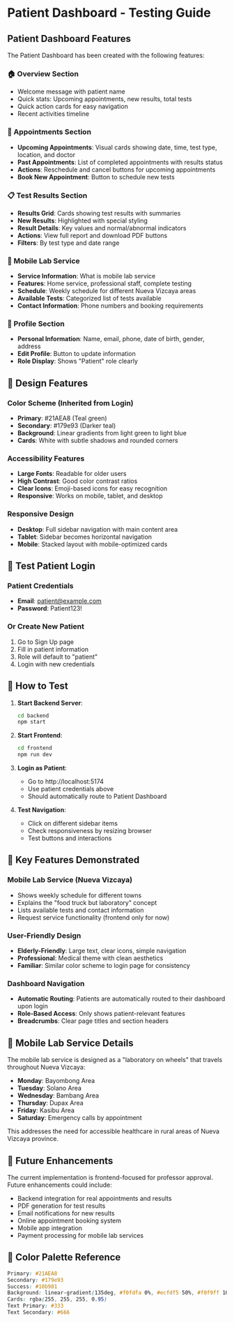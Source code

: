 # Patient Dashboard - Testing Guide

## Patient Dashboard Features

The Patient Dashboard has been created with the following features:

### 🏠 Overview Section
- Welcome message with patient name
- Quick stats: Upcoming appointments, new results, total tests
- Quick action cards for easy navigation
- Recent activities timeline

### 📅 Appointments Section
- **Upcoming Appointments**: Visual cards showing date, time, test type, location, and doctor
- **Past Appointments**: List of completed appointments with results status
- **Actions**: Reschedule and cancel buttons for upcoming appointments
- **Book New Appointment**: Button to schedule new tests

### 📋 Test Results Section
- **Results Grid**: Cards showing test results with summaries
- **New Results**: Highlighted with special styling
- **Result Details**: Key values and normal/abnormal indicators
- **Actions**: View full report and download PDF buttons
- **Filters**: By test type and date range

### 🚐 Mobile Lab Service
- **Service Information**: What is mobile lab service
- **Features**: Home service, professional staff, complete testing
- **Schedule**: Weekly schedule for different Nueva Vizcaya areas
- **Available Tests**: Categorized list of tests available
- **Contact Information**: Phone numbers and booking requirements

### 👤 Profile Section
- **Personal Information**: Name, email, phone, date of birth, gender, address
- **Edit Profile**: Button to update information
- **Role Display**: Shows "Patient" role clearly

## 🎨 Design Features

### Color Scheme (Inherited from Login)
- **Primary**: #21AEA8 (Teal green)
- **Secondary**: #179e93 (Darker teal)
- **Background**: Linear gradients from light green to light blue
- **Cards**: White with subtle shadows and rounded corners

### Accessibility Features
- **Large Fonts**: Readable for older users
- **High Contrast**: Good color contrast ratios
- **Clear Icons**: Emoji-based icons for easy recognition
- **Responsive**: Works on mobile, tablet, and desktop

### Responsive Design
- **Desktop**: Full sidebar navigation with main content area
- **Tablet**: Sidebar becomes horizontal navigation
- **Mobile**: Stacked layout with mobile-optimized cards

## 🧪 Test Patient Login

### Patient Credentials
- **Email**: patient@example.com
- **Password**: Patient123!

### Or Create New Patient
1. Go to Sign Up page
2. Fill in patient information
3. Role will default to "patient"
4. Login with new credentials

## 🚀 How to Test

1. **Start Backend Server**:
   ```bash
   cd backend
   npm start
   ```

2. **Start Frontend**:
   ```bash
   cd frontend
   npm run dev
   ```

3. **Login as Patient**:
   - Go to http://localhost:5174
   - Use patient credentials above
   - Should automatically route to Patient Dashboard

4. **Test Navigation**:
   - Click on different sidebar items
   - Check responsiveness by resizing browser
   - Test buttons and interactions

## 🎯 Key Features Demonstrated

### Mobile Lab Service (Nueva Vizcaya)
- Shows weekly schedule for different towns
- Explains the "food truck but laboratory" concept
- Lists available tests and contact information
- Request service functionality (frontend only for now)

### User-Friendly Design
- **Elderly-Friendly**: Large text, clear icons, simple navigation
- **Professional**: Medical theme with clean aesthetics
- **Familiar**: Similar color scheme to login page for consistency

### Dashboard Navigation
- **Automatic Routing**: Patients are automatically routed to their dashboard upon login
- **Role-Based Access**: Only shows patient-relevant features
- **Breadcrumbs**: Clear page titles and section headers

## 📱 Mobile Lab Service Details

The mobile lab service is designed as a "laboratory on wheels" that travels throughout Nueva Vizcaya:

- **Monday**: Bayombong Area
- **Tuesday**: Solano Area  
- **Wednesday**: Bambang Area
- **Thursday**: Dupax Area
- **Friday**: Kasibu Area
- **Saturday**: Emergency calls by appointment

This addresses the need for accessible healthcare in rural areas of Nueva Vizcaya province.

## 🔄 Future Enhancements

The current implementation is frontend-focused for professor approval. Future enhancements could include:

- Backend integration for real appointments and results
- PDF generation for test results
- Email notifications for new results
- Online appointment booking system
- Mobile app integration
- Payment processing for mobile lab services

## 🎨 Color Palette Reference

```css
Primary: #21AEA8
Secondary: #179e93
Success: #10b981
Background: linear-gradient(135deg, #f0fdfa 0%, #ecfdf5 50%, #f0f9ff 100%)
Cards: rgba(255, 255, 255, 0.95)
Text Primary: #333
Text Secondary: #666
```
